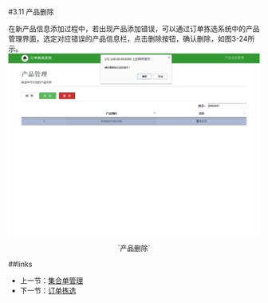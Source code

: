 #3.11 产品删除

在新产品信息添加过程中，若出现产品添加错误，可以通过订单拣选系统中的产品管理界面，选定对应错误的产品信息栏，点击删除按钮，确认删除，如图3-24所示。
<img src="images/产品删除.png"  alt="产品删除" align=center />
 <p align=center> `产品删除` </p>


##links
+ 上一节：[集合单管理](03.2.md)
+ 下一节：[订单拣选](03.4.md)